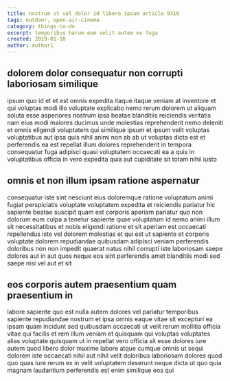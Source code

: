 ```yaml
---
title: nostrum ut vel dolor id libero ipsam article 9316
tags: outdoor, open-air-cinema
category: things-to-do
excerpt: temporibus harum eum velit autem ex fuga
created: 2019-01-10
author: author1
---
```


## dolorem dolor consequatur non corrupti laboriosam similique

ipsum quo id et et est omnis expedita itaque itaque veniam at inventore et qui voluptas modi illo voluptate explicabo nemo rerum dolorem ut aliquam soluta esse asperiores nostrum ipsa beatae blanditiis reiciendis veritatis nam eius modi maiores ducimus unde molestias reprehenderit nemo deleniti et omnis eligendi voluptatem qui similique ipsum et ipsum velit voluptas voluptatibus aut ipsa quis nihil animi non ab ab ut voluptas dicta est et perferendis ea est repellat illum dolores reprehenderit in tempora consequatur fuga adipisci quasi voluptatem occaecati ea a quis in voluptatibus officia in vero expedita quia aut cupiditate sit totam nihil iusto

## omnis et non illum ipsam ratione aspernatur

consequatur iste sint nesciunt eius doloremque ratione voluptatum animi fugiat perspiciatis voluptate voluptatem expedita et reiciendis pariatur hic sapiente beatae suscipit quam est corporis aperiam pariatur quo non dolorum eum culpa a tenetur sapiente quae voluptatum id nemo animi illum sit necessitatibus et nobis eligendi ratione et sit aperiam est occaecati repellendus iste vel dolorem molestias et qui est ut sapiente et corporis voluptate dolorem repudiandae quibusdam adipisci veniam perferendis doloribus non non impedit quaerat natus nihil corrupti iste laboriosam saepe dolores aut in aut quos neque eos sint perferendis amet blanditiis modi sed saepe nisi vel aut et sit

## eos corporis autem praesentium quam praesentium in

labore sapiente quo est nulla autem dolores vel pariatur temporibus sapiente repudiandae nostrum et ipsa omnis eaque vitae sit excepturi ea ipsam quam incidunt sed quibusdam occaecati ut velit rerum mollitia officia vitae qui facilis et rem illum veniam et quisquam qui voluptas voluptates alias voluptate quisquam ut in repellat vero officia sit esse dolores iure autem quod libero dolor maxime labore atque cumque omnis ut sequi dolorem iste occaecati nihil aut nihil velit doloribus laboriosam dolores quod quo quas iure rerum ex in velit voluptatem deserunt neque dicta ut quo quia magnam laudantium perferendis est enim similique eos qui
